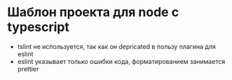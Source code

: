 # Шаблон проекта для node с typescript

- tslint не используется, так как он depricated в пользу плагина для eslint
- eslint указывает только ошибки кода, форматированием занимается prettier

